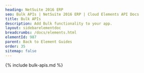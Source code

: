 ```yaml
---
heading: NetSuite 2016 ERP
seo: Bulk APIs | NetSuite 2016 ERP | Cloud Elements API Docs
title: Bulk APIs
description: Add Bulk functionality to your app.
layout: sidebarelementdoc
breadcrumbs: /docs/elements.html
elementId: 987
parent: Back to Element Guides
order: 35
sitemap: false
---
```


{% include bulk-apis.md %}
